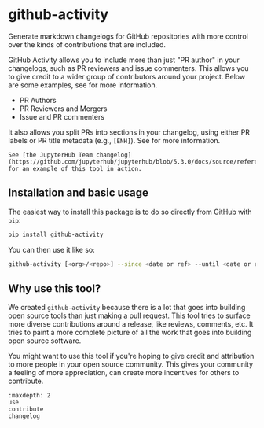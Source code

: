 # github-activity

Generate markdown changelogs for GitHub repositories with more control over the kinds of contributions that are included.

GitHub Activity allows you to include more than just "PR author" in your changelogs, such as PR reviewers and issue commenters. This allows you to give credit to a wider group of contributors around your project. Below are some examples, see [](#how-does-this-tool-define-contributions-in-the-reports) for more information.

- PR Authors
- PR Reviewers and Mergers
- Issue and PR commenters

It also allows you split PRs into sections in your changelog, using either PR labels or PR title metadata (e.g., `[ENH]`). See [](#prefixes-and-tags) for more information.

```{seealso}
See [the JupyterHub Team changelog](https://github.com/jupyterhub/jupyterhub/blob/5.3.0/docs/source/reference/changelog.md) for an example of this tool in action.
```

## Installation and basic usage

The easiest way to install this package is to do so directly from GitHub with `pip`:

```bash
pip install github-activity
```

You can then use it like so:

```bash
github-activity [<org>/<repo>] --since <date or ref> --until <date or ref>
```

## Why use this tool?

We created `github-activity` because there is a lot that goes into building open source tools than just making a pull request. This tool tries to surface more diverse contributions around a release, like reviews, comments, etc. It tries to paint a more complete picture of all the work that goes into building open source software.

You might want to use this tool if you're hoping to give credit and attribution to more people in your open source community. This gives your community a feeling of more appreciation, can create more incentives for others to contribute.

```{toctree}
:maxdepth: 2
use
contribute
changelog
```
